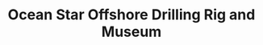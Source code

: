 ---
layout: repo
title: "Ocean Star Offshore Drilling Rig and Museum"
id: 17250
permalink: repos/17250/
---